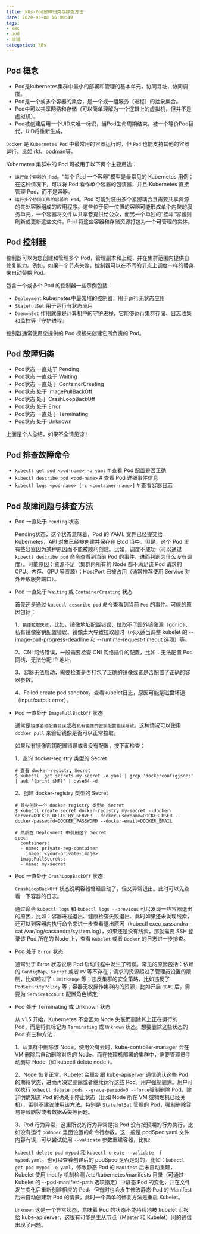 ```yaml
---
title: k8s-Pod故障归类与排查方法
date: 2020-03-08 16:00:49
tags:
- k8s
- pod
- 排错
categories: k8s
---
```


## Pod 概念

- Pod是kubernetes集群中最小的部署和管理的基本单元，协同寻址，协同调度。
- Pod是一个或多个容器的集合，是一个或一组服务（进程）的抽象集合。
- Pod中可以共享网络和存储（可以简单理解为一个逻辑上的虚拟机，但并不是虚拟机）。
- Pod被创建后用一个UID来唯一标识，当Pod生命周期结束，被一个等价Pod替代，UID将重新生成。

<!--more-->

`Docker` 是 `Kubernetes Pod` 中最常用的容器运行时，但 `Pod` 也能支持其他的容器运行，比如 rkt、podman等。

Kubernetes 集群中的 Pod 可被用于以下两个主要用途：

- `运行单个容器的 Pod`。“每个 Pod 一个容器”模型是最常见的 Kubernetes 用例；在这种情况下，可以将 Pod 看作单个容器的包装器，并且 Kubernetes 直接管理 Pod，而不是容器。
- `运行多个协同工作的容器的 Pod`。Pod 可能封装由多个紧密耦合且需要共享资源的共处容器组成的应用程序。这些位于同一位置的容器可能形成单个内聚的服务单元，一个容器将文件从共享卷提供给公众，而另一个单独的“挂斗”容器则刷新或更新这些文件。Pod 将这些容器和存储资源打包为一个可管理的实体。

## Pod 控制器

控制器可以为您创建和管理多个 Pod，管理副本和上线，并在集群范围内提供自修复能力。例如，如果一个节点失败，控制器可以在不同的节点上调度一样的替身来自动替换 Pod。

包含一个或多个 Pod 的控制器一些示例包括：

- `Deployment` kubernetes中最常用的控制器，用于运行无状态应用
- `StatefulSet` 用于运行有状态应用
- `DaemonSet` 作用就像是计算机中的守护进程，它能够运行集群存储、日志收集和监控等『守护进程』

控制器通常使用您提供的 Pod 模板来创建它所负责的 Pod。

## Pod 故障归类

- Pod状态 一直处于 Pending
- Pod状态 一直处于 Waiting
- Pod状态 一直处于 ContainerCreating
- Pod状态 处于 ImagePullBackOff
- Pod状态 处于 CrashLoopBackOff
- Pod状态 处于 Error
- Pod状态 一直处于 Terminating
- Pod状态 处于 Unknown

上面是个人总结，如果不全请见谅！

## Pod 排查故障命令

- `kubectl get pod <pod-name> -o yaml` # 查看 Pod 配置是否正确
- `kubectl describe pod <pod-name>` # 查看 Pod 详细事件信息
- `kubectl logs <pod-name> [-c <container-name>]` # 查看容器日志

## Pod 故障问题与排查方法

- Pod 一直处于 `Pending` 状态

  Pending状态，这个状态意味着，Pod 的 YAML 文件已经提交给 Kubernetes，API 对象已经被创建并保存在 Etcd 当中。但是，这个 Pod 里有些容器因为某种原因而不能被顺利创建。比如，调度不成功（可以通过 `kubectl describe pod` 命令查看到当前 Pod 的事件，进而判断为什么没有调度）。可能原因：资源不足（集群内所有的 Node 都不满足该 Pod 请求的 CPU、内存、GPU 等资源）；HostPort 已被占用（通常推荐使用 Service 对外开放服务端口）。

- Pod 一直处于 `Waiting` 或 `ContainerCreating` 状态

  首先还是通过 `kubectl describe pod` 命令查看到当前 `Pod` 的事件。可能的原因包括：

  1、`镜像拉取失败`，比如，镜像地址配置错误、拉取不了国外镜像源（gcr.io）、私有镜像密钥配置错误、镜像太大导致拉取超时（可以适当调整 kubelet 的 --image-pull-progress-deadline 和 --runtime-request-timeout 选项）等。

  2、CNI 网络错误，一般需要检查 CNI 网络插件的配置，比如：无法配置 Pod 网络、无法分配 IP 地址。

  3、容器无法启动，需要检查是否打包了正确的镜像或者是否配置了正确的容器参数。

  4、Failed create pod sandbox，查看kubelet日志，原因可能是磁盘坏道（input/output error）。

- Pod 一直处于 `ImagePullBackOff` 状态

  通常是`镜像名称配置错误`或者`私有镜像的密钥配置错误导致`。这种情况可以使用 `docker pull` 来验证镜像是否可以正常拉取。

  如果私有镜像密钥配置错误或者没有配置，按下面检查：

  1、查询 docker-registry 类型的 Secret

  ```
  # 查看 docker-registry Secret 
  $ kubectl  get secrets my-secret -o yaml | grep 'dockerconfigjson:' | awk '{print $NF}' | base64 -d
  ```

  2、创建 docker-registry 类型的 Secret

  ```
  # 首先创建一个 docker-registry 类型的 Secret
  $ kubectl create secret docker-registry my-secret --docker-server=DOCKER_REGISTRY_SERVER --docker-username=DOCKER_USER --docker-password=DOCKER_PASSWORD --docker-email=DOCKER_EMAIL
  
  # 然后在 Deployment 中引用这个 Secret
  spec:
    containers:
    - name: private-reg-container
      image: <your-private-image>
    imagePullSecrets:
    - name: my-secret
  ```

- Pod 一直处于 `CrashLoopBackOff` 状态

  `CrashLoopBackOff` 状态说明容器曾经启动了，但又异常退出。此时可以先查看一下容器的日志。

  通过命令 `kubectl logs` 和 `kubectl logs --previous` 可以发现一些容器退出的原因，比如：容器进程退出、健康检查失败退出、此时如果还未发现线索，还可以到容器内执行命令来进一步查看退出原因（kubectl exec cassandra – cat /var/log/cassandra/system.log），如果还是没有线索，那就需要 SSH 登录该 Pod 所在的 Node 上，查看 `Kubelet` 或者 `Docker` 的日志进一步排查。

- Pod 处于 `Error` 状态

  通常处于 Error 状态说明 Pod 启动过程中发生了错误。常见的原因包括：依赖的 `ConfigMap`、`Secret` 或者 `PV` 等不存在；请求的资源超过了管理员设置的限制，比如超过了 `LimitRange` 等；违反集群的安全策略，比如违反了 `PodSecurityPolicy` 等；容器无权操作集群内的资源，比如开启 `RBAC` 后，需要为 `ServiceAccount` 配置角色绑定;

- Pod 处于 Terminating 或 Unknown 状态

  从 v1.5 开始，Kubernetes 不会因为 Node 失联而删除其上正在运行的 Pod，而是将其标记为 `Terminating` 或 `Unknown` 状态。想要删除这些状态的 Pod 有三种方法：

  1、从集群中删除该 Node。使用公有云时，kube-controller-manager 会在 VM 删除后自动删除对应的 Node。而在物理机部署的集群中，需要管理员手动删除 Node（如 kubectl delete node ）。

  2、Node 恢复正常。Kubelet 会重新跟 kube-apiserver 通信确认这些 Pod 的期待状态，进而再决定删除或者继续运行这些 Pod。用户强制删除。用户可以执行 `kubectl delete pods --grace-period=0 --force`强制删除 Pod。除非明确知道 Pod 的确处于停止状态（比如 Node 所在 VM 或物理机已经关机），否则不建议使用该方法。特别是 `StatefulSet` 管理的 Pod，强制删除容易导致脑裂或者数据丢失等问题。

  3、Pod 行为异常，这里所说的行为异常是指 Pod 没有按预期的行为执行，比如没有运行 `podSpec` 里面设置的命令行参数。这一般是 podSpec yaml 文件内容有误，可以尝试使用 `--validate` 参数重建容器，比如:

  `kubectl delete pod mypod` 和 `kubectl create --validate -f mypod.yaml`，也可以查看创建后的 podSpec 是否是对的，比如：`kubectl get pod mypod -o yaml`，修改静态 Pod 的 `Manifest` 后未自动重建，Kubelet 使用 inotify 机制检测 /etc/kubernetes/manifests 目录（可通过 Kubelet 的 --pod-manifest-path 选项指定）中静态 Pod 的变化，并在文件发生变化后重新创建相应的 Pod。但有时也会发生修改静态 Pod 的 Manifest 后未自动创建新 Pod 的情景，此时一个简单的修复方法是重启 Kubelet。

  `Unknown` 这是一个异常状态，意味着 Pod 的状态不能持续地被 kubelet 汇报给 kube-apiserver，这很有可能是主从节点（Master 和 Kubelet）间的通信出现了问题。